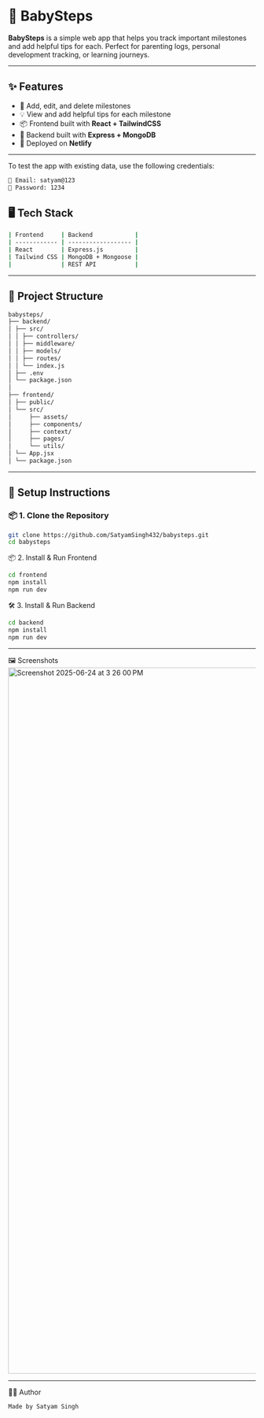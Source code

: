 # 👶 BabySteps

**BabySteps** is a simple web app that helps you track important milestones and add helpful tips for each. Perfect for parenting logs, personal development tracking, or learning journeys.

---

## ✨ Features

- 🧱 Add, edit, and delete milestones
- 💡 View and add helpful tips for each milestone
- 📦 Frontend built with **React + TailwindCSS**
- 🔐 Backend built with **Express + MongoDB**
- 🚀 Deployed on **Netlify**

---

To test the app with existing data, use the following credentials:

```bash
📧 Email: satyam@123  
🔑 Password: 1234
```

## 🖥️ Tech Stack
```bash
| Frontend     | Backend            |
| ------------ | ------------------ |
| React        | Express.js         |
| Tailwind CSS | MongoDB + Mongoose |
|              | REST API           |

```

---

## 🔧 Project Structure


```bash
babysteps/
├── backend/  
│ ├── src/
│ │ ├── controllers/
│ │ ├── middleware/
│ │ ├── models/
│ │ ├── routes/
│ │ └── index.js
│ ├── .env  
│ └── package.json
│
├── frontend/  
│ ├── public/
│ └── src/
│     ├── assets/
│     ├── components/
│     ├── context/
│     ├── pages/
│     └── utils/
│ └── App.jsx
│ └── package.json
```
---

## 🔧 Setup Instructions

### 📦 1. Clone the Repository
```bash
git clone https://github.com/SatyamSingh432/babysteps.git
cd babysteps
```
📦 2. Install & Run Frontend
```bash
cd frontend
npm install
npm run dev
```

🛠️ 3. Install & Run Backend
```bash
cd backend
npm install
npm run dev
```
---

🖼️ Screenshots
<img width="1435" alt="Screenshot 2025-06-24 at 3 26 00 PM" src="https://github.com/user-attachments/assets/de522ad9-0f45-48c9-8329-73327cf98a32" />

---

🙋‍♂️ Author
```bash
Made by Satyam Singh
```
